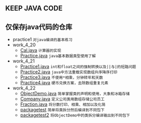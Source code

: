 ## KEEP JAVA CODE
## 仅保存java代码的仓库
- practice1 `对java编译的基本练习`
- work_4_20 
  - [Cal.java](https://github.com/lioil9/projects/blob/master/work_4_20/Cal.java) `计算器的实现`
  - [Practice.java](https://github.com/lioil9/projects/blob/master/work_4_20/Practice.java) `java基本数据类型使用了解`
- work_4_21
  - [Practice1.java](https://github.com/lioil9/projects/blob/master/work_4_21/Practice1.java)  `int和float之间的强制转换以及||与|的短路问题`
  - [Practice2.java](https://github.com/lioil9/projects/blob/master/work_4_21/Practice2.java) `java中方法重载实现数组升序降序打印`
  - [Practice3.java](https://github.com/lioil9/projects/blob/master/work_4_21/Practice3.java) `不使用*相乘，分钟转年和天数`
  - [Practice4.java](https://github.com/lioil9/projects/blob/master/work_4_21/Practice4.java) `硬币兑换方案，去除数组重复元素`
- work_4_22
  - [ObjectDemo.java](https://github.com/lioil9/projects/blob/master/work_4_22/ObjectDemo.java) `简单掌握类的声明和使用，大象和冰箱存储`
  - [Company.java](https://github.com/lioil9/projects/blob/master/work_4_22/Company.java) `定义公司类用数组存储公司员工`
  - [Fraction.java](https://github.com/lioil9/projects/blob/master/work_4_22/Fraction.java) `将分数打印、相乘、相加以及化简`
  - [packagetest](https://github.com/lioil9/projects/blob/master/work_4_22/packagetest) `简单将类拆分然后编译到不同包下`
  - [packagetest2](https://github.com/lioil9/projects/blob/master/work_4_22/packagetest2) `将ObjectDemo中的类拆分编译输出到不同包下`
